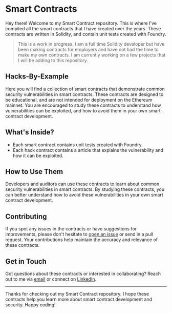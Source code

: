 # Smart Contracts

Hey there! Welcome to my Smart Contract repository. This is where I've compiled all the smart contracts that I have created over the years. These contracts are written in Solidity, and contain unit tests created with Foundry. 

> This is a work in progress. I am a full time Solidity developer but have been making contracts for employers and have not had the time to make my own contracts. I am currently working on a few projects that I will be adding to this repository.

## Hacks-By-Example

Here you will find a collection of smart contracts that demonstrate common security vulnerabilities in smart contracts. These contracts are designed to be educational, and are not intended for deployment on the Ethereum mainnet. You are encouraged to study these contracts to understand how vulnerabilities can be exploited, and how to avoid them in your own smart contract development.

## What's Inside?

- Each smart contract contains unit tests created with Foundry.
- Each hack contract contains a article that explains the vulnerability and how it can be exploited.

## How to Use Them

Developers and auditors can use these contracts to learn about common security vulnerabilities in smart contracts. By studying these contracts, you can better understand how to avoid these vulnerabilities in your own smart contract development.

## Contributing

If you spot any issues in the contracts or have suggestions for improvements, please don't hesitate to [open an issue](link-to-issues) or send in a pull request. Your contributions help maintain the accuracy and relevance of these contracts.

## Get in Touch

Got questions about these contracts or interested in collaborating? Reach out to me via [email](mailto:jason.c.schwarz@gmail.com) or connect on [LinkedIn](https://www.linkedin.com/in/jason-schwarz-75b91482/).

---

Thanks for checking out my Smart Contract repository. I hope these contracts help you learn more about smart contract development and security. Happy coding!
